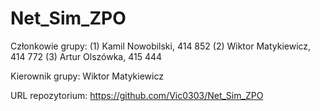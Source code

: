 # Net_Sim_ZPO
Członkowie grupy:
(1) Kamil Nowobilski, 414 852
(2) Wiktor Matykiewicz, 414 772
(3) Artur Olszówka, 415 444

Kierownik grupy: Wiktor Matykiewicz

URL repozytorium: https://github.com/Vic0303/Net_Sim_ZPO